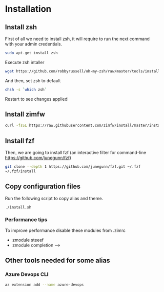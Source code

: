 # Installation

## Install zsh

First of all we need to install zsh, it will require to run the next command with your admin credentials.

```sh
sudo apt-get install zsh
```

Execute zsh intaller

```sh
wget https://github.com/robbyrussell/oh-my-zsh/raw/master/tools/install.sh -O - | zsh
```

And then, set zsh to default

```sh
chsh -s `which zsh`
```

Restart to see changes applied

## Install zimfw

```sh
curl -fsSL https://raw.githubusercontent.com/zimfw/install/master/install.zsh | zsh
```

## Install fzf

Then, we are going to install fzf (an interactive filter for command-line <https://github.com/junegunn/fzf>)

```sh
git clone --depth 1 https://github.com/junegunn/fzf.git ~/.fzf
~/.fzf/install
```

## Copy configuration files

Run the following script to copy alias and theme.

```sh
./install.sh
```

### Performance tips
To improve performance disable these modules from .zimrc
- zmodule steeef
- zmodule completion -->

## Other tools needed for some alias

### Azure Devops CLI

```sh
az extension add --name azure-devops
```